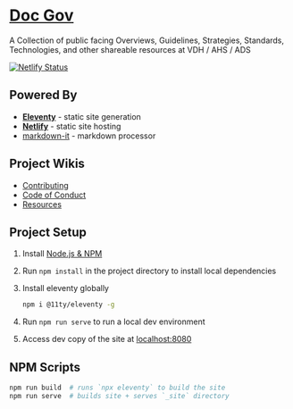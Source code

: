 # [Doc Gov](https://docgov.dev)

A Collection of public facing Overviews, Guidelines, Strategies, Standards, Technologies, and other shareable resources at VDH / AHS / ADS

[![Netlify Status](https://api.netlify.com/api/v1/badges/9f4b70bd-ec3e-4e7e-b036-4446fbcd4b74/deploy-status)](https://app.netlify.com/sites/open-sourced/deploys)

## Powered By

* [**Eleventy**](https://www.11ty.io) - static site generation
* [**Netlify**](https://www.netlify.com/) - static site hosting
* [markdown-it](https://github.com/markdown-it/markdown-it) - markdown processor

## Project Wikis

* [Contributing](/contributing/)
* [Code of Conduct](/code_of_conduct/)
* [Resources](/resources/)

## Project Setup

1. Install [Node.js & NPM](https://nodejs.org/en/download/)
2. Run `npm install` in the project directory to install local dependencies
3. Install eleventy globally

    ```bash
    npm i @11ty/eleventy -g
    ```

4. Run `npm run serve` to run a local dev environment
5. Access dev copy of the site at [localhost:8080](http://localhost:8080)

## NPM Scripts

```bash
npm run build  # runs `npx eleventy` to build the site
npm run serve  # builds site + serves `_site` directory
```
